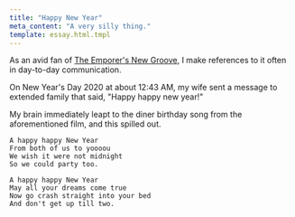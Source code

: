 ```yaml
---
title: "Happy New Year"
meta_content: "A very silly thing."
template: essay.html.tmpl
---
```


As an avid fan of [The Emporer's New
Groove](https://www.imdb.com/title/tt0120917/), I make references to it often
in day-to-day communication.

On New Year's Day 2020 at about 12:43 AM, my wife sent a message to
extended family that said, "Happy happy new year!"

My brain immediately leapt to the diner birthday song from the
aforementioned film, and this spilled out.

    A happy happy New Year
    From both of us to yoooou
    We wish it were not midnight
    So we could party too.

    A happy happy New Year
    May all your dreams come true
    Now go crash straight into your bed
    And don't get up till two.
